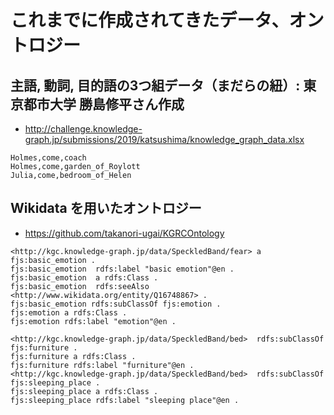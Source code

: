 # これまでに作成されてきたデータ、オントロジー

## 主語, 動詞, 目的語の3つ組データ（まだらの紐）: 東京都市大学 勝島修平さん作成
* http://challenge.knowledge-graph.jp/submissions/2019/katsushima/knowledge_graph_data.xlsx

```
Holmes,come,coach	
Holmes,come,garden_of_Roylott	
Julia,come,bedroom_of_Helen	
```

## Wikidata を用いたオントロジー
* https://github.com/takanori-ugai/KGRCOntology
```
<http://kgc.knowledge-graph.jp/data/SpeckledBand/fear> a fjs:basic_emotion .
fjs:basic_emotion  rdfs:label "basic emotion"@en .
fjs:basic_emotion  a rdfs:Class .
fjs:basic_emotion  rdfs:seeAlso <http://www.wikidata.org/entity/Q16748867> .
fjs:basic_emotion rdfs:subClassOf fjs:emotion .
fjs:emotion a rdfs:Class .
fjs:emotion rdfs:label "emotion"@en .
```
```
<http://kgc.knowledge-graph.jp/data/SpeckledBand/bed>  rdfs:subClassOf fjs:furniture .
fjs:furniture a rdfs:Class .
fjs:furniture rdfs:label "furniture"@en .
<http://kgc.knowledge-graph.jp/data/SpeckledBand/bed>  rdfs:subClassOf fjs:sleeping_place .
fjs:sleeping_place a rdfs:Class .
fjs:sleeping_place rdfs:label "sleeping place"@en .
```
